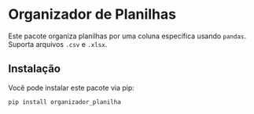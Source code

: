# Organizador de Planilhas

Este pacote organiza planilhas por uma coluna específica usando `pandas`. Suporta arquivos `.csv` e `.xlsx`.

## Instalação

Você pode instalar este pacote via pip:

```bash
pip install organizador_planilha
